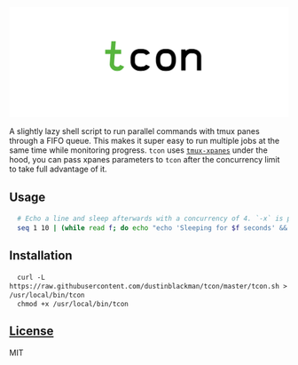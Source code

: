 ![tcon](assets/banner.jpg)

A slightly lazy shell script to run parallel commands with tmux panes through a FIFO queue. This makes it super easy to run multiple jobs at the same time while monitoring progress. `tcon` uses [`tmux-xpanes`](https://github.com/greymd/tmux-xpanes#installation) under the hood, you can pass xpanes parameters to `tcon` after the concurrency limit to take full advantage of it.

## Usage

```sh
  # Echo a line and sleep afterwards with a concurrency of 4. `-x` is passed along to tmux-xpanes.
  seq 1 10 | (while read f; do echo "echo 'Sleeping for $f seconds' && sleep $f"; done;) | tcon 4 -x
```

## Installation

```
  curl -L https://raw.githubusercontent.com/dustinblackman/tcon/master/tcon.sh > /usr/local/bin/tcon
  chmod +x /usr/local/bin/tcon
```

## [License](./LICENSE)

MIT
